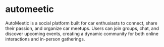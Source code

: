 # automeetic
AutoMeetic is a social platform built for car enthusiasts to connect, share their passion, and organize car meetups. Users can join groups, chat, and discover upcoming events, creating a dynamic community for both online interactions and in-person gatherings.
